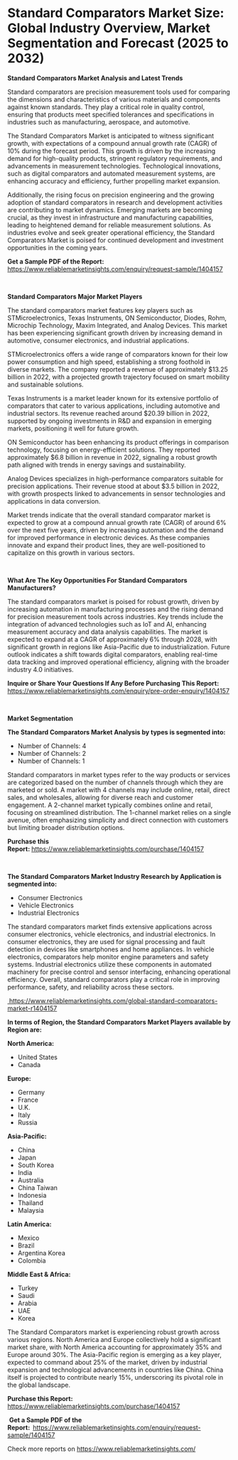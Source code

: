 <p><h1>Standard Comparators Market Size: Global Industry Overview, Market Segmentation and Forecast (2025 to 2032)</h1></p><p><strong>Standard Comparators Market Analysis and Latest Trends</strong></p>
<p><p>Standard comparators are precision measurement tools used for comparing the dimensions and characteristics of various materials and components against known standards. They play a critical role in quality control, ensuring that products meet specified tolerances and specifications in industries such as manufacturing, aerospace, and automotive.</p><p>The Standard Comparators Market is anticipated to witness significant growth, with expectations of a compound annual growth rate (CAGR) of 10% during the forecast period. This growth is driven by the increasing demand for high-quality products, stringent regulatory requirements, and advancements in measurement technologies. Technological innovations, such as digital comparators and automated measurement systems, are enhancing accuracy and efficiency, further propelling market expansion.</p><p>Additionally, the rising focus on precision engineering and the growing adoption of standard comparators in research and development activities are contributing to market dynamics. Emerging markets are becoming crucial, as they invest in infrastructure and manufacturing capabilities, leading to heightened demand for reliable measurement solutions. As industries evolve and seek greater operational efficiency, the Standard Comparators Market is poised for continued development and investment opportunities in the coming years.</p></p>
<p><strong>Get a Sample PDF of the Report:&nbsp;</strong> <a href="https://www.reliablemarketinsights.com/enquiry/request-sample/1404157?utm_campaign=3493&utm_medium=2&utm_source=Github&utm_content=ia&utm_term=28032025&utm_id=standard-comparators">https://www.reliablemarketinsights.com/enquiry/request-sample/1404157</a></p>
<p>&nbsp;</p>
<p><strong>Standard Comparators Major Market Players</strong></p>
<p><p>The standard comparators market features key players such as STMicroelectronics, Texas Instruments, ON Semiconductor, Diodes, Rohm, Microchip Technology, Maxim Integrated, and Analog Devices. This market has been experiencing significant growth driven by increasing demand in automotive, consumer electronics, and industrial applications.</p><p>STMicroelectronics offers a wide range of comparators known for their low power consumption and high speed, establishing a strong foothold in diverse markets. The company reported a revenue of approximately $13.25 billion in 2022, with a projected growth trajectory focused on smart mobility and sustainable solutions.</p><p>Texas Instruments is a market leader known for its extensive portfolio of comparators that cater to various applications, including automotive and industrial sectors. Its revenue reached around $20.39 billion in 2022, supported by ongoing investments in R&D and expansion in emerging markets, positioning it well for future growth.</p><p>ON Semiconductor has been enhancing its product offerings in comparison technology, focusing on energy-efficient solutions. They reported approximately $6.8 billion in revenue in 2022, signaling a robust growth path aligned with trends in energy savings and sustainability.</p><p>Analog Devices specializes in high-performance comparators suitable for precision applications. Their revenue stood at about $3.5 billion in 2022, with growth prospects linked to advancements in sensor technologies and applications in data conversion.</p><p>Market trends indicate that the overall standard comparator market is expected to grow at a compound annual growth rate (CAGR) of around 6% over the next five years, driven by increasing automation and the demand for improved performance in electronic devices. As these companies innovate and expand their product lines, they are well-positioned to capitalize on this growth in various sectors.</p></p>
<p>&nbsp;</p>
<p><strong>What Are The Key Opportunities For Standard Comparators Manufacturers?</strong></p>
<p><p>The standard comparators market is poised for robust growth, driven by increasing automation in manufacturing processes and the rising demand for precision measurement tools across industries. Key trends include the integration of advanced technologies such as IoT and AI, enhancing measurement accuracy and data analysis capabilities. The market is expected to expand at a CAGR of approximately 6% through 2028, with significant growth in regions like Asia-Pacific due to industrialization. Future outlook indicates a shift towards digital comparators, enabling real-time data tracking and improved operational efficiency, aligning with the broader industry 4.0 initiatives.</p></p>
<p><strong>Inquire or Share Your Questions If Any Before Purchasing This Report:</strong> <a href="https://www.reliablemarketinsights.com/enquiry/pre-order-enquiry/1404157?utm_campaign=3493&utm_medium=2&utm_source=Github&utm_content=ia&utm_term=28032025&utm_id=standard-comparators">https://www.reliablemarketinsights.com/enquiry/pre-order-enquiry/1404157</a></p>
<p>&nbsp;</p>
<p><strong>Market Segmentation</strong></p>
<p><strong>The Standard Comparators Market Analysis by types is segmented into:</strong></p>
<p><ul><li>Number of Channels: 4</li><li>Number of Channels: 2</li><li>Number of Channels: 1</li></ul></p>
<p><p>Standard comparators in market types refer to the way products or services are categorized based on the number of channels through which they are marketed or sold. A market with 4 channels may include online, retail, direct sales, and wholesales, allowing for diverse reach and customer engagement. A 2-channel market typically combines online and retail, focusing on streamlined distribution. The 1-channel market relies on a single avenue, often emphasizing simplicity and direct connection with customers but limiting broader distribution options.</p></p>
<p><strong>Purchase this Report:&nbsp;</strong><a href="https://www.reliablemarketinsights.com/purchase/1404157?utm_campaign=3493&utm_medium=2&utm_source=Github&utm_content=ia&utm_term=28032025&utm_id=standard-comparators">https://www.reliablemarketinsights.com/purchase/1404157</a></p>
<p>&nbsp;</p>
<p><strong>The Standard Comparators Market Industry Research by Application is segmented into:</strong></p>
<p><ul><li>Consumer Electronics</li><li>Vehicle Electronics</li><li>Industrial Electronics</li></ul></p>
<p><p>The standard comparators market finds extensive applications across consumer electronics, vehicle electronics, and industrial electronics. In consumer electronics, they are used for signal processing and fault detection in devices like smartphones and home appliances. In vehicle electronics, comparators help monitor engine parameters and safety systems. Industrial electronics utilize these components in automated machinery for precise control and sensor interfacing, enhancing operational efficiency. Overall, standard comparators play a critical role in improving performance, safety, and reliability across these sectors.</p></p>
<p><a href="https://www.reliablemarketinsights.com/global-standard-comparators-market-r1404157?utm_campaign=3493&utm_medium=2&utm_source=Github&utm_content=ia&utm_term=28032025&utm_id=standard-comparators">&nbsp;https://www.reliablemarketinsights.com/global-standard-comparators-market-r1404157</a></p>
<p><strong>In terms of Region, the Standard Comparators Market Players available by Region are:</strong></p>
<p>
    <p> <strong> North America: </strong>
        <ul>
            <li>United States</li>
            <li>Canada</li>
        </ul>
        </p> 
    <p> <strong> Europe: </strong>
        <ul>
            <li>Germany</li>
            <li>France</li>
            <li>U.K.</li>
            <li>Italy</li>
            <li>Russia</li>
        </ul>
        </p> 
    <p> <strong> Asia-Pacific: </strong>
        <ul>
            <li>China</li>
            <li>Japan</li>
            <li>South Korea</li>
            <li>India</li>
            <li>Australia</li>
            <li>China Taiwan</li>
            <li>Indonesia</li>
            <li>Thailand</li>
            <li>Malaysia</li>
        </ul>
        </p> 
    <p> <strong> Latin America: </strong>
        <ul>
            <li>Mexico</li>
            <li>Brazil</li>
            <li>Argentina Korea</li>
            <li>Colombia</li>
        </ul>
        </p> 
    <p> <strong> Middle East & Africa: </strong>
        <ul>
            <li>Turkey</li>
            <li>Saudi</li>
            <li>Arabia</li>
            <li>UAE</li>
            <li>Korea</li>
        </ul>
    </p>
    </p>
<p><p>The Standard Comparators market is experiencing robust growth across various regions. North America and Europe collectively hold a significant market share, with North America accounting for approximately 35% and Europe around 30%. The Asia-Pacific region is emerging as a key player, expected to command about 25% of the market, driven by industrial expansion and technological advancements in countries like China. China itself is projected to contribute nearly 15%, underscoring its pivotal role in the global landscape.</p></p>
<p><strong>Purchase this Report: </strong><a href="https://www.reliablemarketinsights.com/purchase/1404157?utm_campaign=3493&utm_medium=2&utm_source=Github&utm_content=ia&utm_term=28032025&utm_id=standard-comparators">https://www.reliablemarketinsights.com/purchase/1404157</a></p>
<p>&nbsp;<strong>Get a Sample PDF of the Report:&nbsp;&nbsp;</strong><a href="https://www.reliablemarketinsights.com/enquiry/request-sample/1404157?utm_campaign=3493&utm_medium=2&utm_source=Github&utm_content=ia&utm_term=28032025&utm_id=standard-comparators">https://www.reliablemarketinsights.com/enquiry/request-sample/1404157</a></p>
<p><strong></strong></p>
<p>Check more reports on <a href="https://www.reliablemarketinsights.com/?utm_campaign=3493&utm_medium=2&utm_source=Github&utm_content=ia&utm_term=28032025&utm_id=standard-comparators">https://www.reliablemarketinsights.com/</a></p>